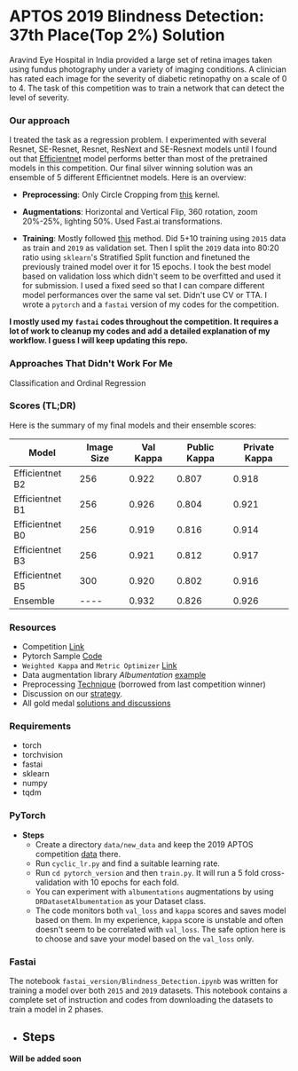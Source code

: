 # APTOS 2019 Blindness Detection: 37th Place(Top 2%) Solution
Aravind Eye Hospital in India provided a large set of retina images taken using fundus photography under a variety of imaging conditions. A clinician has rated each image for the severity of diabetic retinopathy on a scale of 0 to 4.
The task of this competition was to train a network that can detect the level of severity.

### Our approach
I treated the task as a regression problem. I experimented with several Resnet, SE-Resnet, Resnet, ResNext and SE-Resnext models until
I found out that [Efficientnet](https://arxiv.org/abs/1905.11946) model performs better than most
of the pretrained models in this competition. Our final silver winning solution was an ensemble of 5 different
Efficientnet models. Here is an overview:

- **Preprocessing**:   Only Circle Cropping from [this](https://www.kaggle.com/tanlikesmath/diabetic-retinopathy-resnet50-binary-cropped) kernel.
- **Augmentations**: Horizontal and Vertical Flip, 360 rotation, zoom 20%-25%, lighting 50%. Used Fast.ai transformations.

- **Training**:  Mostly followed [this](https://www.kaggle.com/c/aptos2019-blindness-detection/discussion/100815#latest-582005) method. Did 5+10 training using `2015` data as train and `2019` as validation set. Then I split the `2019` data into 80:20 ratio using `sklearn`'s Stratified Split function and finetuned the previously trained model over it for 15 epochs. I took the best model based on validation loss which didn't seem to be overfitted and used it for submission. I used a fixed seed so that I can compare different model performances over the same val set. Didn't use CV or TTA.
I wrote a `pytorch` and a `fastai` version of my codes for the competition.

**I mostly used my `fastai` codes throughout the competition. It requires a lot of work to cleanup my 
codes and add a detailed explanation of my workflow. I guess I will keep updating this repo.** 

### Approaches That Didn't Work For Me
Classification and Ordinal Regression 

### Scores (TL;DR)
Here is the summary of my final models and their ensemble scores: 

| Model           | Image Size | Val Kappa | Public Kappa | Private Kappa |
|-----------------|------------|-----------|--------------|---------------|
| Efficientnet B2 | 256        | 0\.922    | 0\.807       | 0\.918        |
| Efficientnet B1 | 256        | 0\.926    | 0\.804       | 0\.921        |
| Efficientnet B0 | 256        | 0\.919    | 0\.816       | 0\.914        |
| Efficientnet B3 | 256        | 0\.921    | 0\.812       | 0\.917        |
| Efficientnet B5 | 300        | 0\.920     | 0\.802       | 0\.916        |
| Ensemble        | ----      | 0\.932    | 0\.826       | 0\.926        |
 
### Resources 
- Competition [Link](https://www.kaggle.com/c/aptos2019-blindness-detection)
- Pytorch Sample [Code](https://www.kaggle.com/abhishek/very-simple-pytorch-training-0-59)
- `Weighted Kappa` and `Metric Optimizer`  [Link](https://www.kaggle.com/tanlikesmath/intro-aptos-diabetic-retinopathy-eda-starter/notebook)
- Data augmentation library *Albumentation* [example](https://www.kaggle.com/leighplt/pytorch-tutorial-dataset-data-preparetion-stage)
- Preprocessing [Technique](https://www.kaggle.com/ratthachat/aptos-simple-preprocessing-decoloring-cropping) (borrowed from last competition winner)
- Discussion on our [strategy](https://www.kaggle.com/c/aptos2019-blindness-detection/discussion/108017#latest-622514 ).
-  All gold medal [solutions and discussions](https://www.kaggle.com/c/aptos2019-blindness-detection/discussion/108307#latest-624716)


### Requirements
- torch
- torchvision
- fastai
- sklearn
- numpy
- tqdm

### PyTorch 
- **Steps**
  - Create a directory `data/new_data` and keep the 2019 APTOS competition [data](https://www.kaggle.com/c/aptos2019-blindness-detection/data) there.
  - Run `cyclic_lr.py` and find a suitable learning rate.
  - Run `cd pytorch_version` and then `train.py`. It will run a 5 fold cross-validation with 10 epochs for each fold.  
  -  You can experiment with `albumentations` augmentations by using `DRDatasetAlbumentation` as your Dataset class.
  - The code monitors both `val_loss` and `kappa` scores and saves model based on them. In my experience, `kappa` score is unstable and often doesn't
  seem to be correlated with `val_loss`. The safe option here is to choose and save your model based on the `val_loss` only.

### Fastai
The notebook `fastai_version/Blindness_Detection.ipynb` was written for training a model over both 
`2015` and `2019` datasets. This notebook contains a complete set of instruction and codes from downloading the datasets to train  a model in 2 phases. 
- **Steps**
  - 

**Will be added soon**